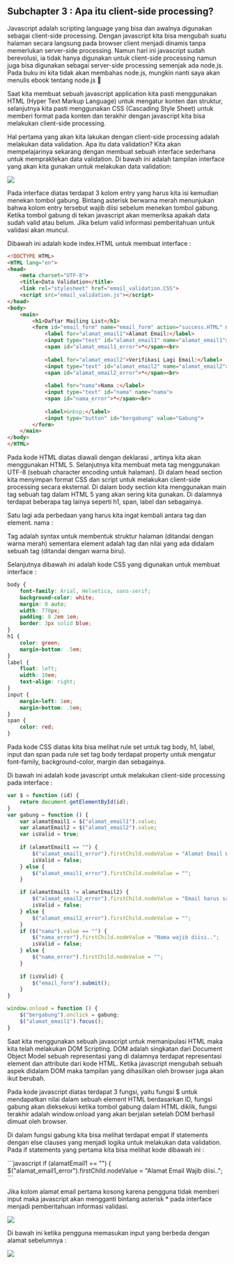 <h2>Subchapter 3 : Apa itu client-side processing?</h2>

<p>Javascript adalah scripting language yang bisa dan awalnya digunakan sebagai client-side processing. Dengan javascript kita bisa mengubah suatu halaman secara langsung pada browser client menjadi dinamis tanpa memerlukan server-side processing. Namun hari ini javascript sudah berevolusi, ia tidak hanya digunakan untuk client-side processing namun juga bisa digunakan sebagai server-side processing semenjak ada node.js. Pada buku ini kita tidak akan membahas node.js, mungkin nanti saya akan menulis ebook tentang node.js </p>

<p>Saat kita membuat sebuah javascript application kita pasti menggunakan HTML (Hyper Text Markup Language) untuk mengatur konten dan struktur, selanjutnya kita pasti menggunakan CSS (Cascading Style Sheet) untuk memberi format pada konten dan terakhir dengan javascript kita bisa melakukan client-side processing.</p>

<p>Hal pertama yang akan kita lakukan dengan client-side processing adalah melakukan data validation. Apa itu data validation? Kita akan mempelajarinya sekarang dengan membuat sebuah interface sederhana untuk mempraktekan data validation. Di bawah ini adalah tampilan interface yang akan kita gunakan untuk melakukan data validation:</p>

<img src="https://github.com/PUSRISTEK/learning-jQuery/blob/master/images/1.2.4%20Interface%20untuk%20Data%20Validation.png">

<p>Pada interface diatas terdapat 3 kolom entry yang harus kita isi kemudian menekan tombol gabung. Bintang asterisk berwarna merah menunjukan bahwa kolom entry tersebut wajib diisi sebelum menekan tombol gabung. Ketika tombol gabung di tekan javascript akan memeriksa apakah data sudah valid atau belum. Jika belum valid informasi pemberitahuan untuk validasi akan muncul.</p>

<p>Dibawah ini adalah kode index.HTML untuk membuat interface :</p>

```html
<!DOCTYPE HTML>
<HTML lang="en">
<head>
	<meta charset="UTF-8">	
	<title>Data Validation</title>
   	<link rel="stylesheet" href="email_validation.CSS">
   	<script src="email_validation.js"></script>
</head>
<body>
    <main>
        <h1>Daftar Mailing List</h1>
        <form id="email_form" name="email_form" action="success.HTML" method="get">
	        <label for="alamat_email1">Alamat Email:</label>
	        <input type="text" id="alamat_email1" name="alamat_email1">
	        <span id="alamat_email1_error">*</span><br>
	        
	        <label for="alamat_email2">Verifikasi Lagi Email:</label>
	        <input type="text" id="alamat_email2" name="alamat_email2">
	        <span id="alamat_email2_error">*</span><br>
	        
	        <label for="nama">Nama :</label>
	        <input type="text" id="nama" name="nama">
	        <span id="nama_error">*</span><br>
	        
	        <label>&nbsp;</label>
	        <input type="button" id="bergabung" value="Gabung">
	    </form>
    </main>
</body>
</HTML>
```

<p>Pada kode HTML diatas diawali dengan deklarasi <!DOCTYPE HTML>, artinya kita akan menggunakan HTML 5. Selanjutnya kita membuat meta tag menggunakan UTF-8 (sebuah character encoding untuk halaman). Di dalam head section kita menyimpan format CSS dan script untuk melakukan client-side processing secara eksternal. Di dalam body section kita menggunakan main tag sebuah tag dalam HTML 5 yang akan sering kita gunakan. Di dalamnya terdapat beberapa tag lainya seperti h1, span, label dan sebagainya. </p>

<p>Satu lagi ada perbedaan yang harus kita ingat kembali antara tag dan element.
<label> nama : </label>
</p>

<p>Tag adalah syntax untuk membentuk struktur halaman (ditandai dengan warna merah) sementara element adalah tag dan nilai yang ada didalam sebuah tag (ditandai dengan warna biru).</p>

<p>Selanjutnya dibawah ini adalah kode CSS yang digunakan untuk membuat interface :</p>

```css
body {
    font-family: Arial, Helvetica, sans-serif;
    background-color: white;
    margin: 0 auto;
    width: 770px;
    padding: 0 2em 1em;
    border: 3px solid blue;
}
h1 {
	color: green;
	margin-bottom: .5em;	
}
label {
	float: left;
    width: 10em;
    text-align: right;
}
input {
    margin-left: 1em;
    margin-bottom: .5em;
}
span {
	color: red;
}
```

<p>Pada kode CSS diatas kita bisa melihat rule set untuk tag body, h1, label, input dan span pada rule set tag body terdapat property untuk mengatur font-family, background-color, margin dan sebagainya. </p>

<p>Di bawah ini adalah kode javascript untuk melakukan client-side processing pada interface :</p>

```javascript
var $ = function (id) {
    return document.getElementById(id);
}
var gabung = function () {
	var alamatEmail1 = $("alamat_email1").value;
	var alamatEmail2 = $("alamat_email2").value;
	var isValid = true;
	
	if (alamatEmail1 == "") { 
		$("alamat_email1_error").firstChild.nodeValue = "Alamat Email Wajib diisi..";
		isValid = false;
	} else {
		$("alamat_email1_error").firstChild.nodeValue = "";
	} 

	if (alamatEmail1 != alamatEmail2) { 
		$("alamat_email2_error").firstChild.nodeValue = "Email harus sama dengan email sebelumnya..";
		isValid = false;
	} else {
		$("alamat_email2_error").firstChild.nodeValue = "";
	}  
	if ($("nama").value == "") {
		$("nama_error").firstChild.nodeValue = "Nama wajib diisi..";
		isValid = false;
	} else {
		$("nama_error").firstChild.nodeValue = "";
	}  
	
	if (isValid) {
		$("email_form").submit(); 
	}
}

window.onload = function () {
    $("bergabung").onclick = gabung;
    $("alamat_email1").focus();
}

```

<p>Saat kita menggunakan sebuah javascript untuk memanipulasi HTML maka kita telah melakukan DOM Scripting. DOM adalah singkatan dari Document Object Model sebuah representasi yang di dalamnya terdapat representasi element dan attribute dari kode HTML. Ketika javascript mengubah sebuah aspek didalam DOM maka tampilan yang dihasilkan oleh browser juga akan ikut berubah.</p>
<p>Pada kode javascript diatas terdapat 3 fungsi, yaitu fungsi $ untuk mendapatkan nilai dalam sebuah element HTML berdasarkan ID, fungsi gabung akan dieksekusi ketika tombol gabung dalam HTML diklik,  fungsi terakhir adalah window.onload yang akan berjalan setelah DOM berhasil dimuat oleh browser. </p>
<p>Di dalam fungsi gabung kita bisa melihat terdapat empat if statements dengan else clauses yang menjadi logika untuk melakukan data validation. Pada if statements yang pertama kita bisa melihat kode dibawah ini :</p>
```javascript
if (alamatEmail1 == "") { 
$("alamat_email1_error").firstChild.nodeValue = "Alamat Email Wajib diisi..";
```
<p>Jika kolom alamat email pertama kosong karena pengguna tidak memberi input maka javascript akan mengganti bintang asterisk * pada interface menjadi pemberitahuan informasi validasi.</p>

<img src="https://github.com/PUSRISTEK/learning-jQuery/blob/master/images/1.2.5%20Data%20Validation%20Alamat%20Email.png">
<p>Di bawah ini ketika pengguna memasukan input yang berbeda dengan alamat sebelumnya :</p>
<img src="https://github.com/PUSRISTEK/learning-jQuery/blob/master/images/1.2.6%20Data%20Validation%20Verifikasi%20Ulang%20Email.png">
